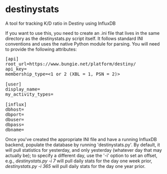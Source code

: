 # destinystats

A tool for tracking K/D ratio in Destiny using InfluxDB

If you want to use this, you need to create an .ini file that lives in the same
directory as the destinystats.py script itself. It follows standard INI
conventions and uses the native Python module for parsing. You will need to
provide the following attributes:

<pre>
[api]
root_url=https://www.bungie.net/platform/destiny/
api_key=<your API key>
membership_type=<1 or 2 (XBL = 1, PSN = 2)>

[user]
display_name=<your XBL or PSN name>
my_activity_types=<a space-separated list of activities to track; see http://bit.ly/1K8tcPW for list of supported types>

[influx]
dbhost=<InfluxDB host>
dbport=<InfluxDB port>
dbuser=<InfluxDB user with write privileges>
dbpass=<password for this InfluxDB user>
dbname=<InfluxDB database name>
</pre>

Once you've created the appropriate INI file and have a running InfluxDB
backend, populate the database by running 'destinystats.py'. By default, it
will pull statistics for yesterday, and only yesterday (whatever day that may
actually be); to specify a different day, use the '-i' option to set an offset,
e.g., <i>destinystats.py -i 7</i> will pull daily stats for the day one week
prior, <i>destinystats.py -i 365</i> will pull daily stats for the day one year
prior.
